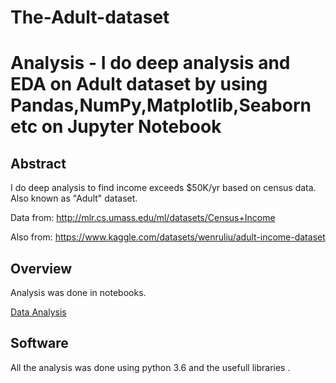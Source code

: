 # The-Adult-dataset
# Analysis - I do deep analysis and EDA on Adult dataset by using Pandas,NumPy,Matplotlib,Seaborn etc on Jupyter Notebook

## Abstract

I do deep analysis to find income exceeds $50K/yr based on census data. Also known as "Adult" dataset.

Data from: http://mlr.cs.umass.edu/ml/datasets/Census+Income

Also from: https://www.kaggle.com/datasets/wenruliu/adult-income-dataset


## Overview

Analysis was done in notebooks.

 [Data Analysis](https://github.com/Notorious0/The-Adult-dataset/blob/main/The%20Adult%20.ipynb)


## Software

All the analysis was done using python 3.6 and the usefull libraries .

